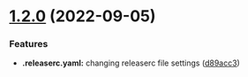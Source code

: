 # [1.2.0](https://github.com/viniciusteixeiradias/semantic-versioning/compare/v1.1.0...v1.2.0) (2022-09-05)


### Features

* **.releaserc.yaml:** changing releaserc file settings ([d89acc3](https://github.com/viniciusteixeiradias/semantic-versioning/commit/d89acc3c8de611f5011ac1f5f916507e7a266272))

